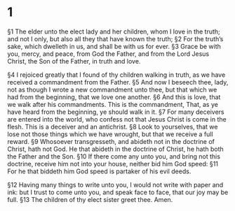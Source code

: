 # 1 
§1 The elder unto the elect lady and her children, whom I love in the truth; and not I only, but also all they that have known the truth; 
§2 For the truth’s sake, which dwelleth in us, and shall be with us for ever. 
§3 Grace be with you, mercy, and peace, from God the Father, and from the Lord Jesus Christ, the Son of the Father, in truth and love. 

§4 I rejoiced greatly that I found of thy children walking in truth, as we have received a commandment from the Father. 
§5 And now I beseech thee, lady, not as though I wrote a new commandment unto thee, but that which we had from the beginning, that we love one another. 
§6 And this is love, that we walk after his commandments. This is the commandment, That, as ye have heard from the beginning, ye should walk in it. 
§7 For many deceivers are entered into the world, who confess not that Jesus Christ is come in the flesh. This is a deceiver and an antichrist. 
§8 Look to yourselves, that we lose not those things which we have wrought, but that we receive a full reward. 
§9 Whosoever transgresseth, and abideth not in the doctrine of Christ, hath not God. He that abideth in the doctrine of Christ, he hath both the Father and the Son. 
§10 If there come any unto you, and bring not this doctrine, receive him not into your house, neither bid him God speed: 
§11 For he that biddeth him God speed is partaker of his evil deeds. 

§12 Having many things to write unto you, I would not write with paper and ink: but I trust to come unto you, and speak face to face, that our joy may be full. 
§13 The children of thy elect sister greet thee. Amen. 